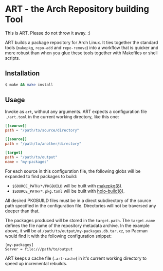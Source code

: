 # ART - the Arch Repository building Tool

This is ART. Please do not throw it away. :)

ART builds a package repository for Arch Linux. It ties together the standard tools (`makepkg`, `repo-add` and
`repo-remove`) into a workflow that is quicker and more robust than when you glue these tools together with
Makefiles or shell scripts.

## Installation

```bash
$ make && make install
```

## Usage

Invoke as `art`, without any arguments. ART expects a configuration file `./art.toml` in the current working directory,
like this one:

```toml
[[source]]
path = "/path/to/source/directory"

[[source]]
path = "/path/to/another/directory"

[target]
path = "/path/to/output"
name = "my-packages"
```

For each source in this configuration file, the following globs will be expanded to find packages to build:

* `$SOURCE_PATH/*/PKGBUILD` will be built with [makepkg(8)](https://www.archlinux.org/pacman/makepkg.8.html).
* `$SOURCE_PATH/*.pkg.toml` will be built with [holo-build(8)](https://github.com/holocm/holo-build).

All desired PKGBUILD files must be in a direct subdirectory of the source path specified in the configuration file. 
Directories will not be traversed any deeper than that. 

The packages produced will be stored in the `target.path`. The `target.name` defines the file name of the
repository metadata archive. In the example above, it will be at `/path/to/output/my-packages.db.tar.xz`, so Pacman
would find it with the following configuration snippet:

```
[my-packages]
Server = file:///path/to/output
```

ART keeps a cache file (`.art-cache`) in it's current working directory to speed up incremental rebuilds.
